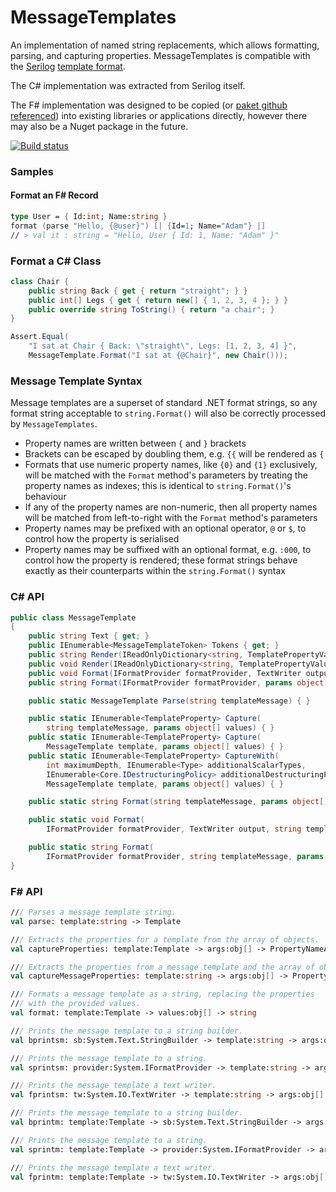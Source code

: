 
# MessageTemplates

An implementation of named string replacements, which allows formatting, parsing, and capturing properties. MessageTemplates is compatible with the [Serilog](http://serilog.net/) [template format](https://github.com/serilog/serilog/wiki/Structured-Data).

The C# implementation was extracted from Serilog itself.

The F# implementation was designed to be copied (or [paket github referenced](http://fsprojects.github.io/Paket/github-dependencies.html)) into existing libraries or applications directly, however there may also be a Nuget package in the future.

[![Build status](https://ci.appveyor.com/api/projects/status/i0y2e205vask3425/branch/master?svg=true)](https://ci.appveyor.com/project/adamchester/messagetemplates/branch/master)

### Samples

#### Format an F# Record
```fsharp
type User = { Id:int; Name:string }
format (parse "Hello, {@user}") [| {Id=1; Name="Adam"} |]
// > val it : string = "Hello, User { Id: 1, Name: "Adam" }"
```

### Format a C# Class

```csharp
class Chair {
    public string Back { get { return "straight"; } }
    public int[] Legs { get { return new[] { 1, 2, 3, 4 }; } }
    public override string ToString() { return "a chair"; }
}

Assert.Equal(
    "I sat at Chair { Back: \"straight\", Legs: [1, 2, 3, 4] }",
    MessageTemplate.Format("I sat at {@Chair}", new Chair()));
```

### Message Template Syntax

Message templates are a superset of standard .NET format strings, so any format string acceptable to `string.Format()` will also be correctly processed by `MessageTemplates`.

* Property names are written between `{` and `}` brackets
* Brackets can be escaped by doubling them, e.g. `{{` will be rendered as `{`
* Formats that use numeric property names, like `{0}` and `{1}` exclusively, will be matched with the `Format` method's parameters by treating the property names as indexes; this is identical to `string.Format()`'s behaviour
* If any of the property names are non-numeric, then all property names will be matched from left-to-right with the `Format` method's parameters
* Property names may be prefixed with an optional operator, `@` or `$`, to control how the property is serialised
* Property names may be suffixed with an optional format, e.g. `:000`, to control how the property is rendered; these format strings behave exactly as their counterparts within the `string.Format()` syntax

### C# API

```csharp
public class MessageTemplate
{
    public string Text { get; }
    public IEnumerable<MessageTemplateToken> Tokens { get; }
    public string Render(IReadOnlyDictionary<string, TemplatePropertyValue> properties, IFormatProvider formatProvider = null) { }
    public void Render(IReadOnlyDictionary<string, TemplatePropertyValue> properties, TextWriter output, IFormatProvider formatProvider = null) { }
    public void Format(IFormatProvider formatProvider, TextWriter output, params object[] values) { }
    public string Format(IFormatProvider formatProvider, params object[] values) { }

    public static MessageTemplate Parse(string templateMessage) { }

    public static IEnumerable<TemplateProperty> Capture(
        string templateMessage, params object[] values) { }
    public static IEnumerable<TemplateProperty> Capture(
        MessageTemplate template, params object[] values) { }
    public static IEnumerable<TemplateProperty> CaptureWith(
        int maximumDepth, IEnumerable<Type> additionalScalarTypes,
        IEnumerable<Core.IDestructuringPolicy> additionalDestructuringPolicies,
        MessageTemplate template, params object[] values) { }

    public static string Format(string templateMessage, params object[] values)

    public static void Format(
        IFormatProvider formatProvider, TextWriter output, string templateMessage, params object[] values) { }

    public static string Format(
        IFormatProvider formatProvider, string templateMessage, params object[] values)
}
```

### F# API

```fsharp
/// Parses a message template string.
val parse: template:string -> Template

/// Extracts the properties for a template from the array of objects.
val captureProperties: template:Template -> args:obj[] -> PropertyNameAndValue seq

/// Extracts the properties from a message template and the array of objects.
val captureMessageProperties: template:string -> args:obj[] -> PropertyNameAndValue seq

/// Formats a message template as a string, replacing the properties
/// with the provided values.
val format: template:Template -> values:obj[] -> string

/// Prints the message template to a string builder.
val bprintsm: sb:System.Text.StringBuilder -> template:string -> args:obj[] -> unit

/// Prints the message template to a string.
val sprintsm: provider:System.IFormatProvider -> template:string -> args:obj[] -> string

/// Prints the message template a text writer.
val fprintsm: tw:System.IO.TextWriter -> template:string -> args:obj[] -> unit

/// Prints the message template to a string builder.
val bprintm: template:Template -> sb:System.Text.StringBuilder -> args:obj[] -> unit

/// Prints the message template to a string.
val sprintm: template:Template -> provider:System.IFormatProvider -> args:obj[] -> string

/// Prints the message template a text writer.
val fprintm: template:Template -> tw:System.IO.TextWriter -> args:obj[] -> unit
```